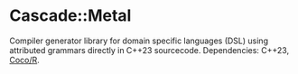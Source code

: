 # Cascade::Metal

Compiler generator library for domain specific languages (DSL) using attributed grammars directly in C++23 sourcecode. Dependencies: C++23, [Coco/R](cocor).
